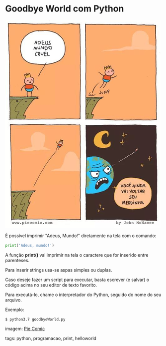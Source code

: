 # Goodbye World com Python

![adeus mundo!](img/adeusMundo.jpeg)

É possível imprimir "Adeus, Mundo!" diretamente na tela com o comando:

```python
print('Adeus, mundo!')
```

A função **print()** vai imprimir na tela o caractere que for inserido entre parenteses.

Para inserir strings usa-se aspas simples ou duplas.

Caso deseje fazer um script para executar, basta escrever (e salvar) o código acima no seu editor de texto favorito.

Para executá-lo, chame o interpretador do Python, seguido do nome do seu arquivo.

Exemplo:

```
$ python3.7 goodbyeWorld.py
```

imagem: [Pie Comic](https://piecomic.tumblr.com)

tags: python, programacao, print, helloworld
